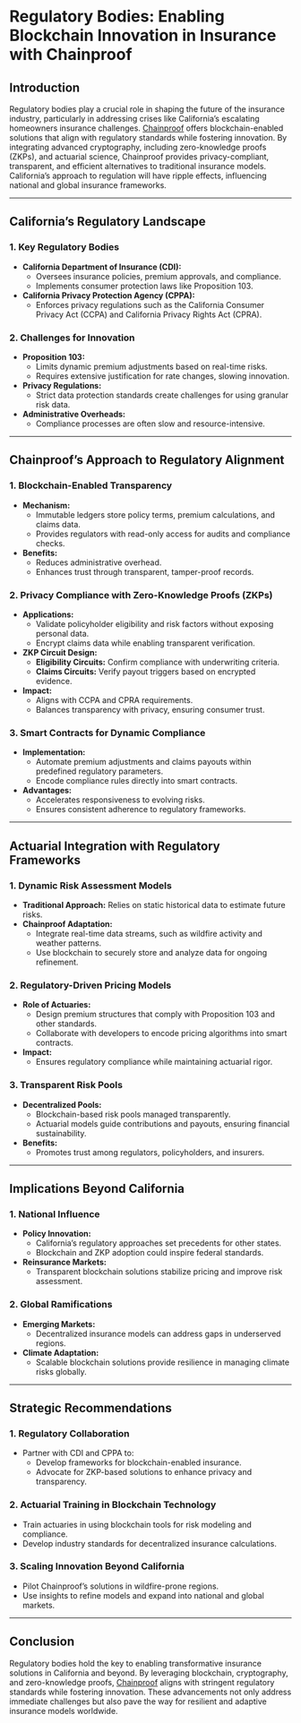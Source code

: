 # Regulatory Bodies: Enabling Blockchain Innovation in Insurance with Chainproof

## Introduction

Regulatory bodies play a crucial role in shaping the future of the insurance industry, particularly in addressing crises like California’s escalating homeowners insurance challenges. [Chainproof](../CRYPTO/chainproof.md) offers blockchain-enabled solutions that align with regulatory standards while fostering innovation. By integrating advanced cryptography, including zero-knowledge proofs (ZKPs), and actuarial science, Chainproof provides privacy-compliant, transparent, and efficient alternatives to traditional insurance models. California’s approach to regulation will have ripple effects, influencing national and global insurance frameworks.

***

## California’s Regulatory Landscape

### 1. **Key Regulatory Bodies**

* **California Department of Insurance (CDI):**
  * Oversees insurance policies, premium approvals, and compliance.
  * Implements consumer protection laws like Proposition 103.
* **California Privacy Protection Agency (CPPA):**
  * Enforces privacy regulations such as the California Consumer Privacy Act (CCPA) and California Privacy Rights Act (CPRA).

### 2. **Challenges for Innovation**

* **Proposition 103:**
  * Limits dynamic premium adjustments based on real-time risks.
  * Requires extensive justification for rate changes, slowing innovation.
* **Privacy Regulations:**
  * Strict data protection standards create challenges for using granular risk data.
* **Administrative Overheads:**
  * Compliance processes are often slow and resource-intensive.

***

## Chainproof’s Approach to Regulatory Alignment

### 1. **Blockchain-Enabled Transparency**

* **Mechanism:**
  * Immutable ledgers store policy terms, premium calculations, and claims data.
  * Provides regulators with read-only access for audits and compliance checks.
* **Benefits:**
  * Reduces administrative overhead.
  * Enhances trust through transparent, tamper-proof records.

### 2. **Privacy Compliance with Zero-Knowledge Proofs (ZKPs)**

* **Applications:**
  * Validate policyholder eligibility and risk factors without exposing personal data.
  * Encrypt claims data while enabling transparent verification.
* **ZKP Circuit Design:**
  * **Eligibility Circuits:** Confirm compliance with underwriting criteria.
  * **Claims Circuits:** Verify payout triggers based on encrypted evidence.
* **Impact:**
  * Aligns with CCPA and CPRA requirements.
  * Balances transparency with privacy, ensuring consumer trust.

### 3. **Smart Contracts for Dynamic Compliance**

* **Implementation:**
  * Automate premium adjustments and claims payouts within predefined regulatory parameters.
  * Encode compliance rules directly into smart contracts.
* **Advantages:**
  * Accelerates responsiveness to evolving risks.
  * Ensures consistent adherence to regulatory frameworks.

***

## Actuarial Integration with Regulatory Frameworks

### 1. **Dynamic Risk Assessment Models**

* **Traditional Approach:** Relies on static historical data to estimate future risks.
* **Chainproof Adaptation:**
  * Integrate real-time data streams, such as wildfire activity and weather patterns.
  * Use blockchain to securely store and analyze data for ongoing refinement.

### 2. **Regulatory-Driven Pricing Models**

* **Role of Actuaries:**
  * Design premium structures that comply with Proposition 103 and other standards.
  * Collaborate with developers to encode pricing algorithms into smart contracts.
* **Impact:**
  * Ensures regulatory compliance while maintaining actuarial rigor.

### 3. **Transparent Risk Pools**

* **Decentralized Pools:**
  * Blockchain-based risk pools managed transparently.
  * Actuarial models guide contributions and payouts, ensuring financial sustainability.
* **Benefits:**
  * Promotes trust among regulators, policyholders, and insurers.

***

## Implications Beyond California

### 1. **National Influence**

* **Policy Innovation:**
  * California’s regulatory approaches set precedents for other states.
  * Blockchain and ZKP adoption could inspire federal standards.
* **Reinsurance Markets:**
  * Transparent blockchain solutions stabilize pricing and improve risk assessment.

### 2. **Global Ramifications**

* **Emerging Markets:**
  * Decentralized insurance models can address gaps in underserved regions.
* **Climate Adaptation:**
  * Scalable blockchain solutions provide resilience in managing climate risks globally.

***

## Strategic Recommendations

### 1. **Regulatory Collaboration**

* Partner with CDI and CPPA to:
  * Develop frameworks for blockchain-enabled insurance.
  * Advocate for ZKP-based solutions to enhance privacy and transparency.

### 2. **Actuarial Training in Blockchain Technology**

* Train actuaries in using blockchain tools for risk modeling and compliance.
* Develop industry standards for decentralized insurance calculations.

### 3. **Scaling Innovation Beyond California**

* Pilot Chainproof’s solutions in wildfire-prone regions.
* Use insights to refine models and expand into national and global markets.

***

## Conclusion

Regulatory bodies hold the key to enabling transformative insurance solutions in California and beyond. By leveraging blockchain, cryptography, and zero-knowledge proofs, [Chainproof](../CRYPTO/chainproof.md) aligns with stringent regulatory standards while fostering innovation. These advancements not only address immediate challenges but also pave the way for resilient and adaptive insurance models worldwide.
